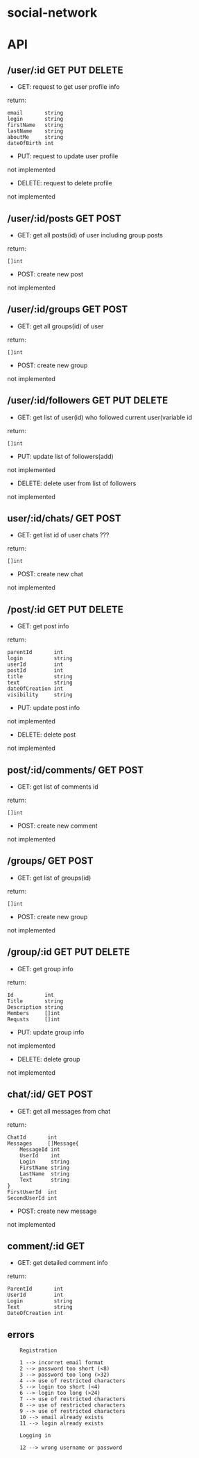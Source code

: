 # social-network

# API

## **/user/:id GET PUT DELETE**

-   GET: request to get user profile info

return:

```
email       string
login       string
firstName   string
lastName    string
aboutMe     string
dateOfBirth int
```

-   PUT: request to update user profile

not implemented

-   DELETE: request to delete profile

not implemented

## **/user/:id/posts GET POST**

-   GET: get all posts(id) of user including group posts

return:

```
[]int
```

-   POST: create new post

not implemented

## **/user/:id/groups GET POST**

-   GET: get all groups(id) of user

return:

```
[]int
```

-   POST: create new group

not implemented

## **/user/:id/followers GET PUT DELETE**

-   GET: get list of user(id) who followed current user(variable id

return:

```
[]int
```

-   PUT: update list of followers(add)

not implemented

-   DELETE: delete user from list of followers

not implemented

## **user/:id/chats/ GET POST**

-   GET: get list id of user chats ???

return:

```
[]int
```

-   POST: create new chat

not implemented

## **/post/:id GET PUT DELETE**

-   GET: get post info

return:

```
parentId       int
login          string
userId         int
postId         int
title          string
text           string
dateOfCreation int
visibility     string
```

-   PUT: update post info

not implemented

-   DELETE: delete post

not implemented

## **post/:id/comments/ GET POST**

-   GET: get list of comments id

return:

```
[]int
```

-   POST: create new comment

not implemented

## **/groups/ GET POST**

-   GET: get list of groups(id)

return:

```
[]int
```

-   POST: create new group

not implemented

## **/group/:id GET PUT DELETE**

-   GET: get group info

return:

```
Id          int
Title       string
Description string
Members     []int
Requsts     []int
```

-   PUT: update group info

not implemented

-   DELETE: delete group

not implemented

## **chat/:id/ GET POST**

-   GET: get all messages from chat

return:

```
ChatId       int
Messages     []Message{
    MessageId int
    UserId    int
    Login     string
    FirstName string
    LastName  string
    Text      string
}
FirstUserId  int
SecondUserId int
```

-   POST: create new message

not implemented

## **comment/:id GET**

-   GET: get detailed comment info

return:

```
ParentId       int
UserId         int
Login          string
Text           string
DateOfCreation int
```

## **errors**

```
    Registration

    1 --> incorret email format
    2 --> password too short (<8)
    3 --> password too long (>32)
    4 --> use of restricted characters
    5 --> login too short (<4)
    6 --> login too long (>24)
    7 --> use of restricted characters
    8 --> use of restricted characters
    9 --> use of restricted characters
    10 --> email already exists
    11 --> login already exists
```

```
    Logging in

    12 --> wrong username or password
```
